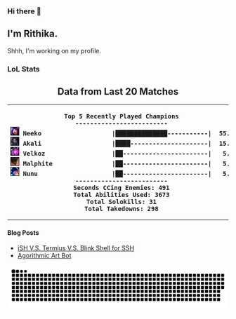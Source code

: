 ### Hi there 👋

## I'm Rithika.

Shhh, I'm working on my profile.

### LoL Stats
<!---LOL-STATS-START-HERE--->
<h2 align='center'> Data from Last 20 Matches </h2><table align='center'><tr></tr><tr><th><pre>Top 5 Recently Played Champions
-------------------------
<img src='readme-lol-items/Neeko.png' alt='drawing' width='20'/> Neeko                   |██████████████-----------|  55.00%
<img src='readme-lol-items/Akali.png' alt='drawing' width='20'/> Akali                   |████---------------------|  15.00%
<img src='readme-lol-items/Velkoz.png' alt='drawing' width='20'/> Velkoz                  |██-----------------------|   5.00%
<img src='readme-lol-items/Malphite.png' alt='drawing' width='20'/> Malphite                |██-----------------------|   5.00%
<img src='readme-lol-items/Nunu.png' alt='drawing' width='20'/> Nunu                    |██-----------------------|   5.00%
-------------------------
Seconds CCing Enemies: 491
Total Abilities Used: 3673
Total Solokills: 31
Total Takedowns: 298
</pre></th><th><pre>Last Played
-----------
<img align='center' src='readme-lol-items/Velkoz_0.png' alt='drawing' width='80'/>
</pre></th></tr>
<tr></tr>
</th></tr></table>
<!---LOL-STATS-END-HERE--->


#### Blog Posts
<!-- BLOG-POST-LIST:START -->
- [iSH V.S. Termius V.S. Blink Shell for SSH](https://rithikasilva.github.io/rs-blog/2022/06/17/BlinkiSHTermius/)
- [Agorithmic Art Bot](https://rithikasilva.github.io/rs-blog/2021/12/31/AlgorithmicArtBot/)
<!-- BLOG-POST-LIST:END -->

![Snake](https://github.com/rithikasilva/rithikasilva/blob/output/github-contribution-grid-snake-dark.svg)

<!--
## My Stats
<p>
  <img height="150em" src="https://github-readme-stats.vercel.app/api?username=rithikasilva&show_icons=truetrue&theme=dracula&hide_border=true&hide=stars,prs&bg_color=00000000&count_private=true" />
 -->
  
<!--
  <img height="150em" src="https://github-readme-stats-eight-theta.vercel.app/api/top-langs/?username=rithikasilva&true&theme=dracula&hide_border=true&bg_color=00000000&layout=compact&hide=TeX" />
</p>
-->


<!--
**rithikasilva/rithikasilva** is a ✨ _special_ ✨ repository because its `README.md` (this file) appears on your GitHub profile.

Here are some ideas to get you started:

- 🔭 I’m currently working on ...
- 🌱 I’m currently learning ...
- 👯 I’m looking to collaborate on ...
- 🤔 I’m looking for help with ...
- 💬 Ask me about ...
- 📫 How to reach me: ...
- 😄 Pronouns: ...
- ⚡ Fun fact: ...
-->
